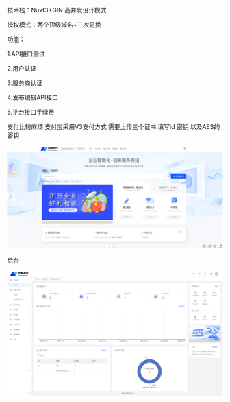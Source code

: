 技术栈：Nuxt3+GIN 高并发设计模式

授权模式：两个顶级域名+三次更换

功能：

1.API接口测试

2.用户认证

3.服务商认证

4.发布编辑API接口

5.平台接口手续费

支付比较麻烦  支付宝采用V3支付方式 需要上传三个证书 填写id 密钥 以及AES的密钥


![输入图片说明](d2Sl72WX167o9unCL6Lid4YZtyczaT3lpdIcAFLJ.png)



后台

![输入图片说明](XLNF0pvJDtb8FXiE4Yx3nZzTYZVL0oOyHQUlLWbD.png)
